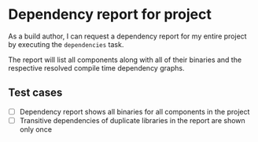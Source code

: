 # Dependency report for project

As a build author, I can request a dependency report for my entire project by executing the `dependencies` task.

The report will list all components along with all of their binaries and the respective resolved compile time dependency graphs.

## Test cases

  - [ ] Dependency report shows all binaries for all components in the project
  - [ ] Transitive dependencies of duplicate libraries in the report are shown only once
